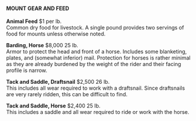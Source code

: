 #### MOUNT GEAR AND FEED

**Animal Feed**		$1 per lb.  
Common dry food for livestock. A single pound provides two servings of food for mounts unless otherwise noted. 

**Barding, Horse** $8,000 25 lb.  
Armor to protect the head and front of a horse. Includes some blanketing, plates, and (somewhat inferior) mail. Protection for horses is rather minimal as they are already burdened by the weight of the rider and their facing profile is narrow.

**Tack and Saddle, Draftsnail** $2,500  26 lb.  
This includes all wear required to work with a draftsnail. Since draftsnails are very rarely ridden, this can be difficult to find.

**Tack and Saddle, Horse**  $2,400 25 lb.  
This includes a saddle and all wear required to ride or work with the horse.
